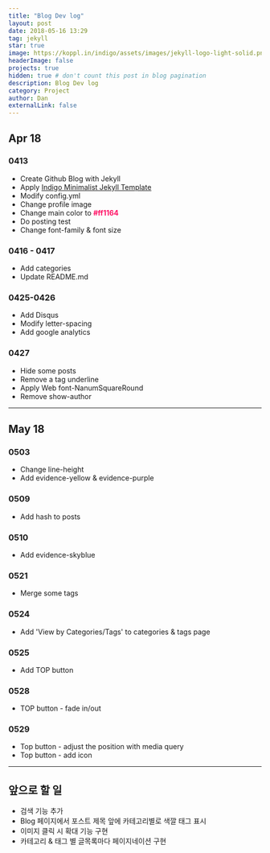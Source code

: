 ```yaml
---
title: "Blog Dev log"
layout: post
date: 2018-05-16 13:29
tag: jekyll
star: true
image: https://koppl.in/indigo/assets/images/jekyll-logo-light-solid.png
headerImage: false
projects: true
hidden: true # don't count this post in blog pagination
description: Blog Dev log
category: Project
author: Dan
externalLink: false
---
```


## Apr 18

### 0413
* Create Github Blog with Jekyll
* Apply <a href="http://koppl.in/indigo/" style="text-decoration:underline">Indigo Minimalist Jekyll Template</a>
* Modify config.yml
* Change profile image
* Change main color to <span style="color:#ff1164">**#ff1164**</span>
* Do posting test
* Change font-family & font size

### 0416 - 0417
* Add categories
* Update README.md

### 0425-0426
* Add Disqus
* Modify letter-spacing
* Add google analytics

### 0427
* Hide some posts
* Remove a tag underline
* Apply Web font-NanumSquareRound
* Remove show-author

---
## May 18

### 0503
* Change line-height
* Add <span class="evidence-yellow">evidence-yellow</span> & <span class="evidence-purple">evidence-purple</span>

### 0509
* Add hash to posts

### 0510
* Add <span class="evidence-skyblue">evidence-skyblue</span>

### 0521
* Merge some tags

### 0524
* Add 'View by Categories/Tags' to categories & tags page

### 0525
* Add TOP button

### 0528
* TOP button - fade in/out

### 0529
* Top button - adjust the position with media query
* Top button - add icon


---
## 앞으로 할 일

* 검색 기능 추가
* Blog 페이지에서 포스트 제목 앞에 카테고리별로 색깔 태그 표시
* 이미지 클릭 시 확대 기능 구현
* 카테고리 & 태그 별 글목록마다 페이지네이션 구현

